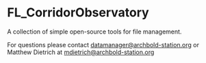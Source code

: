 # FL_CorridorObservatory

A collection of simple open-source tools for file management.

For questions please contact datamanager@archbold-station.org
or Matthew Dietrich at mdietrich@archbold-station.org